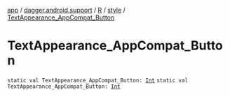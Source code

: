 [app](../../../index.md) / [dagger.android.support](../../index.md) / [R](../index.md) / [style](index.md) / [TextAppearance_AppCompat_Button](./-text-appearance_-app-compat_-button.md)

# TextAppearance_AppCompat_Button

`static val TextAppearance_AppCompat_Button: `[`Int`](https://kotlinlang.org/api/latest/jvm/stdlib/kotlin/-int/index.html)
`static val TextAppearance_AppCompat_Button: `[`Int`](https://kotlinlang.org/api/latest/jvm/stdlib/kotlin/-int/index.html)